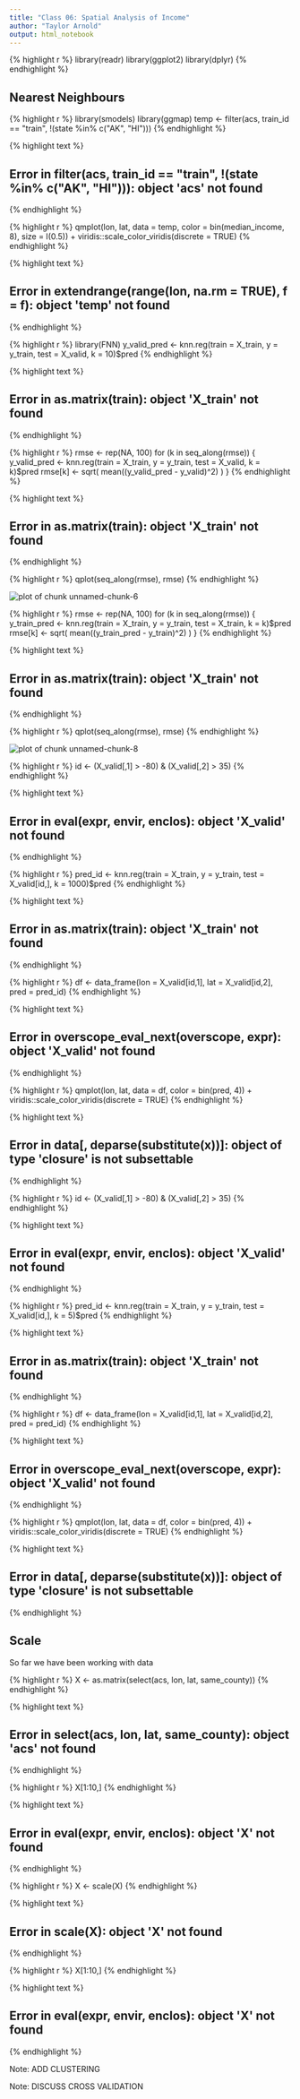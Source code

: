 ```yaml
---
title: "Class 06: Spatial Analysis of Income"
author: "Taylor Arnold"
output: html_notebook
---
```





{% highlight r %}
library(readr)
library(ggplot2)
library(dplyr)
{% endhighlight %}


## Nearest Neighbours


{% highlight r %}
library(smodels)
library(ggmap)
temp <- filter(acs, train_id == "train", !(state %in% c("AK", "HI")))
{% endhighlight %}



{% highlight text %}
## Error in filter(acs, train_id == "train", !(state %in% c("AK", "HI"))): object 'acs' not found
{% endhighlight %}



{% highlight r %}
qmplot(lon, lat, data = temp, color = bin(median_income, 8), size = I(0.5)) +
  viridis::scale_color_viridis(discrete = TRUE)
{% endhighlight %}



{% highlight text %}
## Error in extendrange(range(lon, na.rm = TRUE), f = f): object 'temp' not found
{% endhighlight %}



{% highlight r %}
library(FNN)
y_valid_pred <- knn.reg(train = X_train, y = y_train, test = X_valid, k = 10)$pred
{% endhighlight %}



{% highlight text %}
## Error in as.matrix(train): object 'X_train' not found
{% endhighlight %}




{% highlight r %}
rmse <- rep(NA, 100)
for (k in seq_along(rmse)) {
  y_valid_pred <- knn.reg(train = X_train, y = y_train,
                          test = X_valid, k = k)$pred
  rmse[k] <- sqrt( mean((y_valid_pred - y_valid)^2) )
}
{% endhighlight %}



{% highlight text %}
## Error in as.matrix(train): object 'X_train' not found
{% endhighlight %}


{% highlight r %}
qplot(seq_along(rmse), rmse)
{% endhighlight %}

![plot of chunk unnamed-chunk-6](../assets/2017-09-14-class06/unnamed-chunk-6-1.png)



{% highlight r %}
rmse <- rep(NA, 100)
for (k in seq_along(rmse)) {
  y_train_pred <- knn.reg(train = X_train, y = y_train,
                          test = X_train, k = k)$pred
  rmse[k] <- sqrt( mean((y_train_pred - y_train)^2) )
}
{% endhighlight %}



{% highlight text %}
## Error in as.matrix(train): object 'X_train' not found
{% endhighlight %}


{% highlight r %}
qplot(seq_along(rmse), rmse)
{% endhighlight %}

![plot of chunk unnamed-chunk-8](../assets/2017-09-14-class06/unnamed-chunk-8-1.png)


{% highlight r %}
id <- (X_valid[,1] > -80) & (X_valid[,2] > 35)
{% endhighlight %}



{% highlight text %}
## Error in eval(expr, envir, enclos): object 'X_valid' not found
{% endhighlight %}



{% highlight r %}
pred_id <- knn.reg(train = X_train, y = y_train,
                   test = X_valid[id,], k = 1000)$pred
{% endhighlight %}



{% highlight text %}
## Error in as.matrix(train): object 'X_train' not found
{% endhighlight %}



{% highlight r %}
df <- data_frame(lon = X_valid[id,1], lat = X_valid[id,2],
                 pred = pred_id)
{% endhighlight %}



{% highlight text %}
## Error in overscope_eval_next(overscope, expr): object 'X_valid' not found
{% endhighlight %}



{% highlight r %}
qmplot(lon, lat, data = df, color = bin(pred, 4)) +
  viridis::scale_color_viridis(discrete = TRUE)
{% endhighlight %}



{% highlight text %}
## Error in data[, deparse(substitute(x))]: object of type 'closure' is not subsettable
{% endhighlight %}


{% highlight r %}
id <- (X_valid[,1] > -80) & (X_valid[,2] > 35)
{% endhighlight %}



{% highlight text %}
## Error in eval(expr, envir, enclos): object 'X_valid' not found
{% endhighlight %}



{% highlight r %}
pred_id <- knn.reg(train = X_train, y = y_train,
                   test = X_valid[id,], k = 5)$pred
{% endhighlight %}



{% highlight text %}
## Error in as.matrix(train): object 'X_train' not found
{% endhighlight %}



{% highlight r %}
df <- data_frame(lon = X_valid[id,1], lat = X_valid[id,2],
                 pred = pred_id)
{% endhighlight %}



{% highlight text %}
## Error in overscope_eval_next(overscope, expr): object 'X_valid' not found
{% endhighlight %}



{% highlight r %}
qmplot(lon, lat, data = df, color = bin(pred, 4)) +
  viridis::scale_color_viridis(discrete = TRUE)
{% endhighlight %}



{% highlight text %}
## Error in data[, deparse(substitute(x))]: object of type 'closure' is not subsettable
{% endhighlight %}

## Scale

So far we have been working with data


{% highlight r %}
X <- as.matrix(select(acs, lon, lat, same_county))
{% endhighlight %}



{% highlight text %}
## Error in select(acs, lon, lat, same_county): object 'acs' not found
{% endhighlight %}



{% highlight r %}
X[1:10,]
{% endhighlight %}



{% highlight text %}
## Error in eval(expr, envir, enclos): object 'X' not found
{% endhighlight %}


{% highlight r %}
X <- scale(X)
{% endhighlight %}



{% highlight text %}
## Error in scale(X): object 'X' not found
{% endhighlight %}



{% highlight r %}
X[1:10,]
{% endhighlight %}



{% highlight text %}
## Error in eval(expr, envir, enclos): object 'X' not found
{% endhighlight %}

Note: ADD CLUSTERING

Note: DISCUSS CROSS VALIDATION

